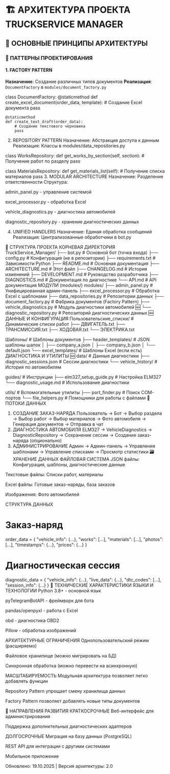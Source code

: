 # 🏗️ АРХИТЕКТУРА ПРОЕКТА TRUCKSERVICE MANAGER

## 📐 ОСНОВНЫЕ ПРИНЦИПЫ АРХИТЕКТУРЫ

### 🔧 ПАТТЕРНЫ ПРОЕКТИРОВАНИЯ

#### 1. FACTORY PATTERN
**Назначение**: Создание различных типов документов
**Реализация**: `DocumentFactory` в `modules/document_factory.py`

class DocumentFactory:
    @staticmethod
    def create_excel_document(order_data, template):
        # Создание Excel документа
        pass
    
    @staticmethod
    def create_text_draft(order_data):
        # Создание текстового черновика
        pass
2. REPOSITORY PATTERN
Назначение: Абстракция доступа к данным
Реализация: Классы в modules/data_repositories.py

class WorksRepository:
    def get_works_by_section(self, section):
        # Получение работ по разделу
        pass

class MaterialsRepository:
    def get_materials_list(self):
        # Получение списка материалов
        pass
3. MODULAR ARCHITECTURE
Назначение: Разделение ответственности
Структура:

admin_panel.py - управление системой

excel_processor.py - обработка Excel

vehicle_diagnostics.py - диагностика автомобилей

diagnostic_repository.py - хранение диагностических данных

4. UNIFIED HANDLERS
Назначение: Единая обработка сообщений
Реализация: Централизованные обработчики в bot.py

📁 СТРУКТУРА ПРОЕКТА
КОРНЕВАЯ ДИРЕКТОРИЯ
TruckService_Manager/
├── bot.py                          # Основной бот (точка входа)
├── config.py                       # Конфигурация (не в репозитории)
├── requirements.txt                # Зависимости Python
├── README.md                       # Основная документация
├── ARCHITECTURE.md                 # Этот файл
├── CHANGELOG.md                    # История изменений
├── DEVELOPMENT.md                  # Руководство разработчика
├── DIAGNOSTICS.md                  # Документация по диагностике
└── API.md                          # API документация
МОДУЛИ (modules/)
modules/
├── admin_panel.py                  # Унифицированная админ-панель
├── excel_processor.py              # Обработка Excel с шаблонами
├── data_repositories.py            # Репозитории данных
├── document_factory.py             # Фабрика документов (Factory Pattern)
├── vehicle_diagnostics.py          # Модуль диагностики автомобилей 🆕
└── diagnostic_repository.py        # Репозиторий диагностических данных 🆕
ДАННЫЕ И КОНФИГУРАЦИЯ
Пользовательские_списки/            # Динамические списки работ
├── ДВИГАТЕЛЬ.txt
├── ТРАНСМИССИЯ.txt
├── ХОДОВАЯ.txt
└── ЭЛЕКТРИКА.txt

Шаблоны/                           # Шаблоны документов
├── header_templates/              # JSON шаблоны шапок
│   ├── company_a.json
│   ├── company_b.json
│   └── default.json
└── excel_templates/               # Шаблоны Excel (если есть)
ДИАГНОСТИКА И УТИЛИТЫ 🆕
data/                              # Данные диагностики
├── diagnostic_sessions.json       # Сессии диагностики
└── vehicle_history/               # История по автомобилям

guides/                            # Инструкции
├── elm327_setup_guide.py         # Настройка ELM327
└── diagnostic_usage.md           # Использование диагностики

utils/                             # Вспомогательные утилиты
├── port_finder.py                # Поиск COM-портов
└── file_helpers.py               # Помощники для работы с файлами
🔄 ПОТОКИ ДАННЫХ
1. СОЗДАНИЕ ЗАКАЗ-НАРЯДА
Пользователь → Бот → Выбор раздела → Выбор работ → Выбор материалов 
→ Фото автомобиля → Генерация документов → Отправка в чат
2. ДИАГНОСТИКА АВТОМОБИЛЯ
ELM327 → VehicleDiagnostics → DiagnosticRepository 
→ Сохранение сессии → Создание заказ-наряда (опционально)
3. АДМИНИСТРИРОВАНИЕ
Админ → Админ-панель → Управление шаблонами 
→ Управление списками → Просмотр статистики
🗃️ ХРАНЕНИЕ ДАННЫХ
ФАЙЛОВАЯ СИСТЕМА
JSON файлы: Конфигурация, шаблоны, диагностические данные

Текстовые файлы: Списки работ, материалы

Excel файлы: Готовые заказ-наряды, база заказов

Изображения: Фото автомобилей

СТРУКТУРА ДАННЫХ
# Заказ-наряд
order_data = {
    "vehicle_info": {...},
    "works": [...],
    "materials": [...],
    "photos": [...],
    "timestamps": {...},
    "prices": {...}
}

# Диагностическая сессия
diagnostic_data = {
    "vehicle_info": {...},
    "live_data": {...},
    "dtc_codes": [...],
    "session_info": {...}
}
🔧 ТЕХНИЧЕСКИЕ ХАРАКТЕРИСТИКИ
ЯЗЫКИ И ТЕХНОЛОГИИ
Python 3.8+ - основной язык

pyTelegramBotAPI - фреймворк для бота

pandas/openpyxl - работа с Excel

obd - диагностика OBD2

Pillow - обработка изображений

АРХИТЕКТУРНЫЕ ОГРАНИЧЕНИЯ
Однопользовательский режим (расширяемо)

Файловое хранилище (можно мигрировать на БД)

Синхронная обработка (можно перевести на асинхронную)

МАСШТАБИРУЕМОСТЬ
Модульная архитектура позволяет легко добавлять функции

Repository Pattern упрощает смену хранилища данных

Factory Pattern позволяет добавлять новые типы документов

🚀 НАПРАВЛЕНИЯ РАЗВИТИЯ
КРАТКОСРОЧНЫЕ
Веб-интерфейс для администрирования

Поддержка дополнительных диагностических адаптеров

ДОЛГОСРОЧНЫЕ
Миграция на базу данных (PostgreSQL)

REST API для интеграции с другими системами

Мобильное приложение

Обновлено: 19.10.2025 | Версия архитектуры: 2.0